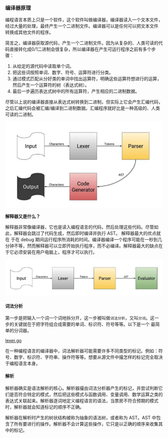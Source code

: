 ### 编译器原理

编程语言本质上只是一个软件，这个软件叫做编译器，编译器读入一个文本文件，经过大量的处理，最终产生一个二进制文件。编译器可以是任何可以把文本文件
转换成其他文件的程序。

简言之，编译器获取源代码，产生一个二进制文件。因为从复杂的、人类可读的代码直接转化成0/1二进制会很复杂，所以编译器在产生可运行程序之前有多个步骤：

1.  从给定的源代码中读取单个词。
2.  把这些词按照单词、数字、符号、运算符进行分类。
3.  通过模式匹配从分好类的单词中找出运算符，明确这些运算符想进行的运算，然后产生一个运算符的树（表达式树）。
4.  最后一步遍历表达式树中的所有运算符，产生相应的二进制数据。

尽管以上说的编译器直接从表达式树转换到二进制，但实际上它会产生汇编代码，之后汇编代码会被汇编/编译到二进制数据。汇编程序就好比是一种高级的、人类
可读的二进制。

![WX20181214-183209.png](static/WX20181214-183209.png)


**解释器又是什么？**

解释器非常像编译器，它也是读入编程语言的代码，然后处理这些代码。尽管如此，解释器会跳过了代码生成，然后即时编译并执行 AST。 解释器最大的优点就在
于在 debug 期间运行程序所消耗的时间。编译器编译一个程序可能在一秒到几分钟不等，然而解释器可以立即开始执行程序，而不必编译。解释器最大的缺点在
于它必须安装在用户电脑上，程序才可以执行。

![WX20181214-183749.png](static/WX20181214-183749.png)

#### 词法分析

第一步是把输入一个词一个词地拆分开，这一步被叫做`词法分析`，又叫`分词`。这一步的关键就在于把字符组合成需要的单词、标识符、符号等等。以下是一个
最简单的分词器。

[lexer.go](lexer.go)

在一种编程语言的编译器中，词法解析器可能需要许多不同类型的标记。例如：符号、数字、标识符、字符串、操作符等等。想要从源文件中撮怎样的标记完全取决
于编程语言本身。

#### 解析

解析器确实是语法解析的核心。解析器撮由词法分析器产生的标记，并尝试判断它们是否符合特定的模式，然后把这些模式与函数调用、变量调用、数学运算之类的
表达式关联起来。解析器逐词地定义编程语言的语法，当票房不符合预期的模式时，解析器就会知道标记的顺序不正确。

解析器在解析时产生的树状结构被称为抽象的语法树，或者称为 AST。AST 中包含了所有要进行的操作。解析器不会计算这些操作，它只是以正确的顺序来收集其
中的标记。